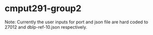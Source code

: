 # cmput291-group2

Note: Currently the user inputs for port and json file are hard coded to 27012 and dblp-ref-10.json respectively.
